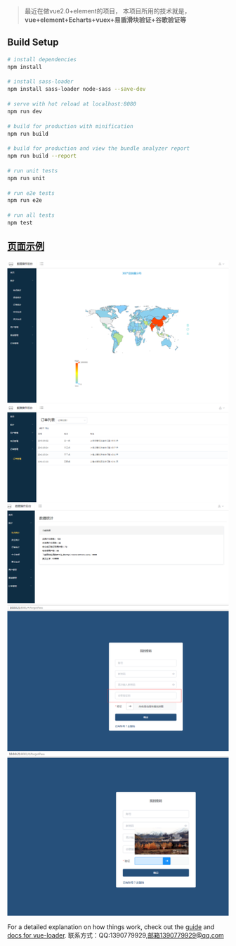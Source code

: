 >最近在做vue2.0+element的项目，
本项目所用的技术就是，**vue+element+Echarts+vuex+易盾滑块验证+谷歌验证等**
## Build Setup

``` bash
# install dependencies
npm install

# install sass-loader
npm install sass-loader node-sass --save-dev

# serve with hot reload at localhost:8080
npm run dev

# build for production with minification
npm run build

# build for production and view the bundle analyzer report
npm run build --report

# run unit tests
npm run unit

# run e2e tests
npm run e2e

# run all tests
npm test
```
## [页面示例]()
![image](https://github.com/pzcWork/vue-ele-backend/blob/master/imgExample/home.jpg)
![image](https://github.com/pzcWork/vue-ele-backend/blob/master/imgExample/oder.jpg)
![image](https://github.com/pzcWork/vue-ele-backend/blob/master/imgExample/statistic.jpg)
![image](https://github.com/pzcWork/vue-ele-backend/blob/master/imgExample/tpt.jpg)
![image](https://github.com/pzcWork/vue-ele-backend/blob/master/imgExample/wy.jpg)

For a detailed explanation on how things work, check out the [guide](http://vuejs-templates.github.io/webpack/) and [docs for vue-loader](http://vuejs.github.io/vue-loader).
联系方式：QQ:1390779929,邮箱1390779929@qq.com
